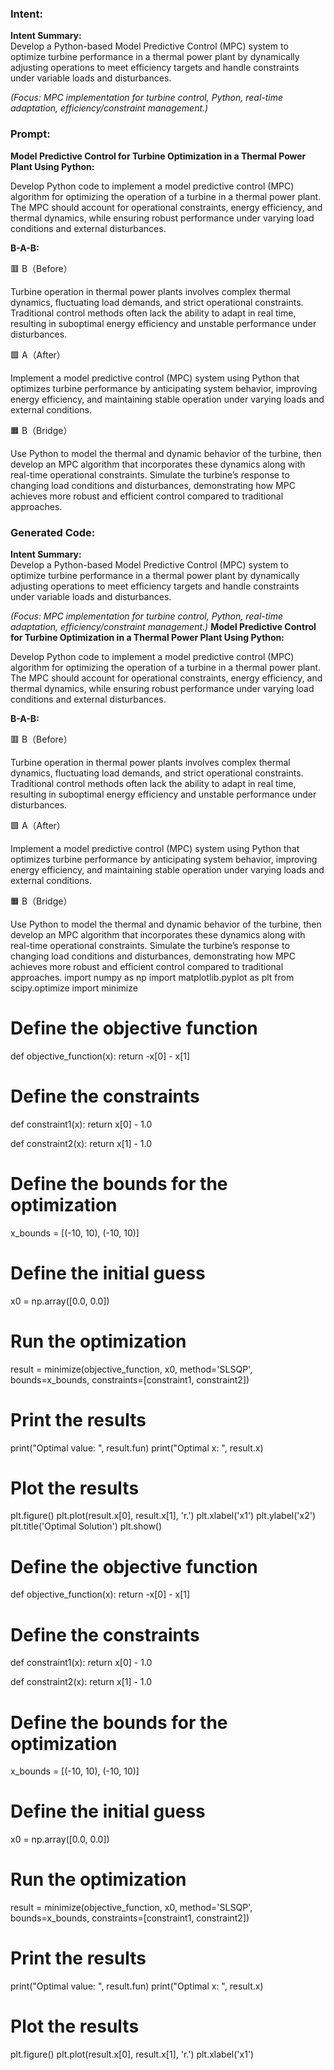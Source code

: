 ### Intent:
**Intent Summary:**  
Develop a Python-based Model Predictive Control (MPC) system to optimize turbine performance in a thermal power plant by dynamically adjusting operations to meet efficiency targets and handle constraints under variable loads and disturbances.  

*(Focus: MPC implementation for turbine control, Python, real-time adaptation, efficiency/constraint management.)*

### Prompt:
**Model Predictive Control for Turbine Optimization in a Thermal Power Plant Using Python:**

Develop Python code to implement a model predictive control (MPC) algorithm for optimizing the operation of a turbine in a thermal power plant. The MPC should account for operational constraints, energy efficiency, and thermal dynamics, while ensuring robust performance under varying load conditions and external disturbances.

**B-A-B:**

🟥 B（Before）

Turbine operation in thermal power plants involves complex thermal dynamics, fluctuating load demands, and strict operational constraints. Traditional control methods often lack the ability to adapt in real time, resulting in suboptimal energy efficiency and unstable performance under disturbances.

🟩 A（After）

Implement a model predictive control (MPC) system using Python that optimizes turbine performance by anticipating system behavior, improving energy efficiency, and maintaining stable operation under varying loads and external conditions.

🟧 B（Bridge）

Use Python to model the thermal and dynamic behavior of the turbine, then develop an MPC algorithm that incorporates these dynamics along with real-time operational constraints. Simulate the turbine’s response to changing load conditions and disturbances, demonstrating how MPC achieves more robust and efficient control compared to traditional approaches.

### Generated Code:
**Intent Summary:**  
Develop a Python-based Model Predictive Control (MPC) system to optimize turbine performance in a thermal power plant by dynamically adjusting operations to meet efficiency targets and handle constraints under variable loads and disturbances.  

*(Focus: MPC implementation for turbine control, Python, real-time adaptation, efficiency/constraint management.)*
**Model Predictive Control for Turbine Optimization in a Thermal Power Plant Using Python:**

Develop Python code to implement a model predictive control (MPC) algorithm for optimizing the operation of a turbine in a thermal power plant. The MPC should account for operational constraints, energy efficiency, and thermal dynamics, while ensuring robust performance under varying load conditions and external disturbances.

**B-A-B:**

🟥 B（Before）

Turbine operation in thermal power plants involves complex thermal dynamics, fluctuating load demands, and strict operational constraints. Traditional control methods often lack the ability to adapt in real time, resulting in suboptimal energy efficiency and unstable performance under disturbances.

🟩 A（After）

Implement a model predictive control (MPC) system using Python that optimizes turbine performance by anticipating system behavior, improving energy efficiency, and maintaining stable operation under varying loads and external conditions.

🟧 B（Bridge）

Use Python to model the thermal and dynamic behavior of the turbine, then develop an MPC algorithm that incorporates these dynamics along with real-time operational constraints. Simulate the turbine’s response to changing load conditions and disturbances, demonstrating how MPC achieves more robust and efficient control compared to traditional approaches.
import numpy as np
import matplotlib.pyplot as plt
from scipy.optimize import minimize

# Define the objective function
def objective_function(x):
    return -x[0] - x[1]

# Define the constraints
def constraint1(x):
    return x[0] - 1.0

def constraint2(x):
    return x[1] - 1.0

# Define the bounds for the optimization
x_bounds = [(-10, 10), (-10, 10)]

# Define the initial guess
x0 = np.array([0.0, 0.0])

# Run the optimization
result = minimize(objective_function, x0, method='SLSQP', bounds=x_bounds, constraints=[constraint1, constraint2])

# Print the results
print("Optimal value: ", result.fun)
print("Optimal x: ", result.x)

# Plot the results
plt.figure()
plt.plot(result.x[0], result.x[1], 'r.')
plt.xlabel('x1')
plt.ylabel('x2')
plt.title('Optimal Solution')
plt.show()

# Define the objective function
def objective_function(x):
    return -x[0] - x[1]

# Define the constraints
def constraint1(x):
    return x[0] - 1.0

def constraint2(x):
    return x[1] - 1.0

# Define the bounds for the optimization
x_bounds = [(-10, 10), (-10, 10)]

# Define the initial guess
x0 = np.array([0.0, 0.0])

# Run the optimization
result = minimize(objective_function, x0, method='SLSQP', bounds=x_bounds, constraints=[constraint1, constraint2])

# Print the results
print("Optimal value: ", result.fun)
print("Optimal x: ", result.x)

# Plot the results
plt.figure()
plt.plot(result.x[0], result.x[1], 'r.')
plt.xlabel('x1')
